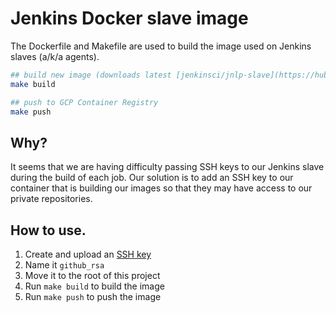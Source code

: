 # Jenkins Docker slave image

The Dockerfile and Makefile are used to build the image used on Jenkins slaves (a/k/a agents).

```sh
## build new image (downloads latest [jenkinsci/jnlp-slave](https://hub.docker.com/r/jenkinsci/jnlp-slave/))
make build

## push to GCP Container Registry
make push
```

## Why?

It seems that we are having difficulty passing SSH keys to our Jenkins slave during the build of each job.
Our solution is to add an SSH key to our container that is building our images so that they may have access
to our private repositories.

## How to use.

1. Create and upload an [SSH key](https://help.github.com/articles/generating-an-ssh-key/)
2. Name it `github_rsa`
3. Move it to the root of this project
4. Run `make build` to build the image
5. Run `make push` to push the image
